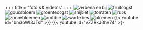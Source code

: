 +++
title = "foto's & video's"
+++
![verbena en bij](</img/verbena en bij.jpg> "verbena en bij")
![fruitoogst](</img/bessen.jpg> "fruitoogst")
![goudsbloem](</img/goudsbloem.jpg> "goudsbloem")
![groenteoogst](</img/groenteoogst.jpg> "groenteoogst")
![snijbiet](</img/snijbiet.jpg> "snijbiet")
![tomaten](</img/tomaten.jpg> "tomaten")
![rups](</img/rups.jpg> "rups")
![zonnebloemen](</img/zonnebloemen.jpg> "zonnebloemen")
![amfibie](</img/amfibie.jpg> "amfibie")
![zwarte bes](</img/zwarte bes.jpg> "zwarte bes")
![bloemen](</img/bloemen.jpg> "bloemen")
{{< youtube id="bm3oWI3JTsI" >}}
{{< youtube id="vZZRkJGhV74" >}}
